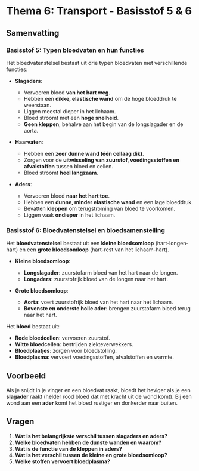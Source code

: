 # **Thema 6: Transport - Basisstof 5 & 6**

## **Samenvatting**

### **Basisstof 5: Typen bloedvaten en hun functies**  
Het bloedvatenstelsel bestaat uit drie typen bloedvaten met verschillende functies:  

- **Slagaders**:
  - Vervoeren bloed **van het hart weg**.
  - Hebben een **dikke, elastische wand** om de hoge bloeddruk te weerstaan.
  - Liggen meestal dieper in het lichaam.
  - Bloed stroomt met een **hoge snelheid**.
  - **Geen kleppen**, behalve aan het begin van de longslagader en de aorta.  

- **Haarvaten**:
  - Hebben een **zeer dunne wand (één cellaag dik)**.
  - Zorgen voor de **uitwisseling van zuurstof, voedingsstoffen en afvalstoffen** tussen bloed en cellen.  
  - Bloed stroomt **heel langzaam**.  

- **Aders**:
  - Vervoeren bloed **naar het hart toe**.
  - Hebben een **dunne, minder elastische wand** en een lage bloeddruk.  
  - Bevatten **kleppen** om terugstroming van bloed te voorkomen.  
  - Liggen vaak **ondieper** in het lichaam.  

### **Basisstof 6: Bloedvatenstelsel en bloedsamenstelling**  
Het **bloedvatenstelsel** bestaat uit een **kleine bloedsomloop** (hart-longen-hart) en een **grote bloedsomloop** (hart-rest van het lichaam-hart).  

- **Kleine bloedsomloop**:
  - **Longslagader**: zuurstofarm bloed van het hart naar de longen.
  - **Longaders**: zuurstofrijk bloed van de longen naar het hart.  

- **Grote bloedsomloop**:
  - **Aorta**: voert zuurstofrijk bloed van het hart naar het lichaam.
  - **Bovenste en onderste holle ader**: brengen zuurstofarm bloed terug naar het hart.  

Het **bloed** bestaat uit:  
- **Rode bloedcellen**: vervoeren zuurstof.  
- **Witte bloedcellen**: bestrijden ziekteverwekkers.  
- **Bloedplaatjes**: zorgen voor bloedstolling.  
- **Bloedplasma**: vervoert voedingsstoffen, afvalstoffen en warmte.  



## **Voorbeeld**  
Als je snijdt in je vinger en een bloedvat raakt, bloedt het heviger als je een **slagader** raakt (helder rood bloed dat met kracht uit de wond komt). Bij een wond aan een **ader** komt het bloed rustiger en donkerder naar buiten.


## **Vragen**
1. **Wat is het belangrijkste verschil tussen slagaders en aders?**  
2. **Welke bloedvaten hebben de dunste wanden en waarom?**  
3. **Wat is de functie van de kleppen in aders?**  
4. **Wat is het verschil tussen de kleine en grote bloedsomloop?**  
5. **Welke stoffen vervoert bloedplasma?**  

<!--  
1. Slagaders vervoeren bloed van het hart weg met een hoge druk en hebben een dikke wand; aders vervoeren bloed naar het hart en hebben een dunnere wand met kleppen.  
2. Haarvaten hebben de dunste wanden (één cellaag dik) om zuurstof, voedingsstoffen en afvalstoffen uit te wisselen met cellen.  
3. Kleppen in aders voorkomen dat het bloed terugstroomt, vooral in de benen en armen.  
4. De kleine bloedsomloop gaat van het hart naar de longen en terug, voor gaswisseling. De grote bloedsomloop vervoert zuurstof en voedingsstoffen naar de rest van het lichaam en voert afvalstoffen af.  
5. Bloedplasma vervoert zuurstof, voedingsstoffen, hormonen, afvalstoffen en warmte door het lichaam.  
-->  

